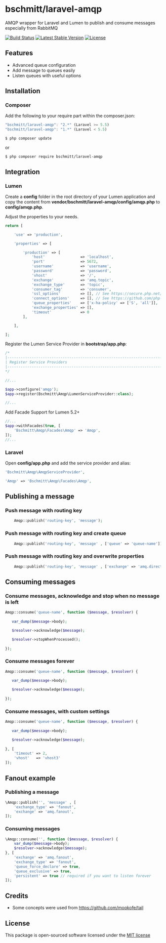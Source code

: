 # bschmitt/laravel-amqp
AMQP wrapper for Laravel and Lumen to publish and consume messages especially from RabbitMQ

[![Build Status](https://travis-ci.org/bschmitt/laravel-amqp.svg?branch=master)](https://travis-ci.org/bschmitt/laravel-amqp)
[![Latest Stable Version](https://poser.pugx.org/bschmitt/laravel-amqp/v/stable.svg)](https://packagist.org/packages/bschmitt/laravel-amqp)
[![License](https://poser.pugx.org/bschmitt/laravel-amqp/license.svg)](https://packagist.org/packages/bschmitt/laravel-amqp)

## Features
  - Advanced queue configuration
  - Add message to queues easily
  - Listen queues with useful options

## Installation

### Composer

Add the following to your require part within the composer.json: 

```js
"bschmitt/laravel-amqp": "2.*" (Laravel >= 5.5)
"bschmitt/laravel-amqp": "1.*" (Laravel < 5.5)
```
```batch
$ php composer update
```

or

```
$ php composer require bschmitt/laravel-amqp
```

## Integration

### Lumen

Create a **config** folder in the root directory of your Lumen application and copy the content
from **vendor/bschmitt/laravel-amqp/config/amqp.php** to **config/amqp.php**.

Adjust the properties to your needs.

```php
return [

    'use' => 'production',

    'properties' => [

        'production' => [
            'host'                => 'localhost',
            'port'                => 5672,
            'username'            => 'username',
            'password'            => 'password',
            'vhost'               => '/',
            'exchange'            => 'amq.topic',
            'exchange_type'       => 'topic',
            'consumer_tag'        => 'consumer',
            'ssl_options'         => [], // See https://secure.php.net/manual/en/context.ssl.php
            'connect_options'     => [], // See https://github.com/php-amqplib/php-amqplib/blob/master/PhpAmqpLib/Connection/AMQPSSLConnection.php
            'queue_properties'    => ['x-ha-policy' => ['S', 'all']],
            'exchange_properties' => [],
            'timeout'             => 0
        ],

    ],

];
```

Register the Lumen Service Provider in **bootstrap/app.php**:

```php
/*
|--------------------------------------------------------------------------
| Register Service Providers
|--------------------------------------------------------------------------
*/

//...

$app->configure('amqp');
$app->register(Bschmitt\Amqp\LumenServiceProvider::class);

//...
```

Add Facade Support for Lumen 5.2+

```php
//...
$app->withFacades(true, [
    'Bschmitt\Amqp\Facades\Amqp' => 'Amqp',
]);
//...
```


### Laravel

Open **config/app.php** and add the service provider and alias:

```php
'Bschmitt\Amqp\AmqpServiceProvider',
```

```php
'Amqp' => 'Bschmitt\Amqp\Facades\Amqp',
```


## Publishing a message

### Push message with routing key

```php
    Amqp::publish('routing-key', 'message');
```

### Push message with routing key and create queue

```php	
    Amqp::publish('routing-key', 'message' , ['queue' => 'queue-name']);
```

### Push message with routing key and overwrite properties

```php	
    Amqp::publish('routing-key', 'message' , ['exchange' => 'amq.direct']);
```


## Consuming messages

### Consume messages, acknowledge and stop when no message is left

```php
Amqp::consume('queue-name', function ($message, $resolver) {
    		
   var_dump($message->body);

   $resolver->acknowledge($message);

   $resolver->stopWhenProcessed();
        
});
```

### Consume messages forever

```php
Amqp::consume('queue-name', function ($message, $resolver) {
    		
   var_dump($message->body);

   $resolver->acknowledge($message);
        
});
```

### Consume messages, with custom settings

```php
Amqp::consume('queue-name', function ($message, $resolver) {
    		
   var_dump($message->body);

   $resolver->acknowledge($message);
      
}, [
	'timeout' => 2,
	'vhost'   => 'vhost3'
]);
```

## Fanout example

### Publishing a message

```php
\Amqp::publish('', 'message' , [
    'exchange_type' => 'fanout',
    'exchange' => 'amq.fanout',
]);
```

### Consuming messages

```php
\Amqp::consume('', function ($message, $resolver) {
    var_dump($message->body);
    $resolver->acknowledge($message);
}, [
    'exchange' => 'amq.fanout',
    'exchange_type' => 'fanout',
    'queue_force_declare' => true,
    'queue_exclusive' => true,
    'persistent' => true // required if you want to listen forever
]);
```

## Credits

* Some concepts were used from https://github.com/mookofe/tail


## License

This package is open-sourced software licensed under the [MIT license](http://opensource.org/licenses/MIT)
